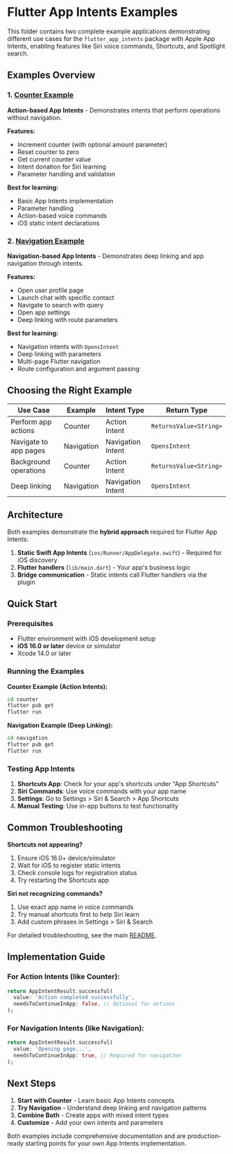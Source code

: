 # Flutter App Intents Examples

This folder contains two complete example applications demonstrating different use cases for the `flutter_app_intents` package with Apple App Intents, enabling features like Siri voice commands, Shortcuts, and Spotlight search.

## Examples Overview

### 1. [Counter Example](./counter/)
**Action-based App Intents** - Demonstrates intents that perform operations without navigation.

**Features:**
- Increment counter (with optional amount parameter)
- Reset counter to zero
- Get current counter value
- Intent donation for Siri learning
- Parameter handling and validation

**Best for learning:**
- Basic App Intents implementation
- Parameter handling
- Action-based voice commands
- iOS static intent declarations

### 2. [Navigation Example](./navigation/)
**Navigation-based App Intents** - Demonstrates deep linking and app navigation through intents.

**Features:**
- Open user profile page
- Launch chat with specific contact
- Navigate to search with query
- Open app settings
- Deep linking with route parameters

**Best for learning:**
- Navigation intents with `OpensIntent`
- Deep linking with parameters
- Multi-page Flutter navigation
- Route configuration and argument passing

## Choosing the Right Example

| Use Case | Example | Intent Type | Return Type |
|----------|---------|-------------|-------------|
| Perform app actions | Counter | Action Intent | `ReturnsValue<String>` |
| Navigate to app pages | Navigation | Navigation Intent | `OpensIntent` |
| Background operations | Counter | Action Intent | `ReturnsValue<String>` |
| Deep linking | Navigation | Navigation Intent | `OpensIntent` |

## Architecture

Both examples demonstrate the **hybrid approach** required for Flutter App Intents:

1. **Static Swift App Intents** (`ios/Runner/AppDelegate.swift`) - Required for iOS discovery
2. **Flutter handlers** (`lib/main.dart`) - Your app's business logic
3. **Bridge communication** - Static intents call Flutter handlers via the plugin

## Quick Start

### Prerequisites
- Flutter environment with iOS development setup
- **iOS 16.0 or later** device or simulator
- Xcode 14.0 or later

### Running the Examples

**Counter Example (Action Intents):**
```bash
cd counter
flutter pub get
flutter run
```

**Navigation Example (Deep Linking):**
```bash
cd navigation
flutter pub get
flutter run
```

### Testing App Intents

1. **Shortcuts App**: Check for your app's shortcuts under "App Shortcuts"
2. **Siri Commands**: Use voice commands with your app name
3. **Settings**: Go to Settings > Siri & Search > App Shortcuts
4. **Manual Testing**: Use in-app buttons to test functionality

## Common Troubleshooting

**Shortcuts not appearing?**
1. Ensure iOS 16.0+ device/simulator
2. Wait for iOS to register static intents
3. Check console logs for registration status
4. Try restarting the Shortcuts app

**Siri not recognizing commands?**
1. Use exact app name in voice commands
2. Try manual shortcuts first to help Siri learn
3. Add custom phrases in Settings > Siri & Search

For detailed troubleshooting, see the main [README](../README.md).

## Implementation Guide

### For Action Intents (like Counter):
```dart
return AppIntentResult.successful(
  value: 'Action completed successfully',
  needsToContinueInApp: false, // Optional for actions
);
```

### For Navigation Intents (like Navigation):
```dart
return AppIntentResult.successful(
  value: 'Opening page...',
  needsToContinueInApp: true, // Required for navigation
);
```

## Next Steps

1. **Start with Counter** - Learn basic App Intents concepts
2. **Try Navigation** - Understand deep linking and navigation patterns
3. **Combine Both** - Create apps with mixed intent types
4. **Customize** - Add your own intents and parameters

Both examples include comprehensive documentation and are production-ready starting points for your own App Intents implementation.